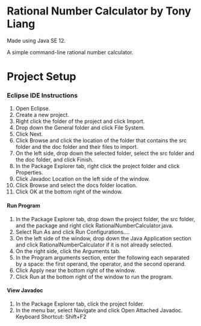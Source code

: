 # Rational Number Calculator by Tony Liang

Made using Java SE 12.

A simple command-line rational number calculator.

# Project Setup

### Eclipse IDE Instructions
1. Open Eclipse.
2. Create a new project.
3. Right click the folder of the project and click Import.
4. Drop down the General folder and click File System.
5. Click Next.
6. Click Browse and click the location of the folder that contains the src folder and the doc folder and their files to import.
7. On the left side, drop down the selected folder, select the src folder and the doc folder, and click Finish.
8. In the Package Explorer tab, right click the project folder and click Properties.
9. Click Javadoc Location on the left side of the window.
10. Click Browse and select the docs folder location.
11. Click OK at the bottom right of the window.

#### Run Program
1. In the Package Explorer tab, drop down the project folder, the src folder, and the package and right click RationalNumberCalculator.java.
2. Select Run As and click Run Configurations....
3. On the left side of the window, drop down the Java Application section and click RationalNumberCalculator if it is not already selected.
4. On the right side, click the Arguments tab.
5. In the Program arguments section, enter the following each separated by a space: the first operand, the operator, and the second operand.
6. Click Apply near the bottom right of the window.
7. Click Run at the bottom right of the window to run the program.

#### View Javadoc
1. In the Package Explorer tab, click the project folder.
2. In the menu bar, select Navigate and click Open Attached Javadoc. Keyboard Shortcut: Shift+F2